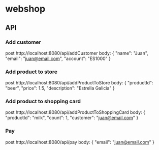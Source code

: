 # webshop
## API
### Add customer
post
http://localhost:8080/api/addCustomer
body:
{
	"name": "Juan",
	"email": "juan@email.com",
	"account": "ES1000"
}
### Add product to store
post
http://localhost:8080/api/addProductToStore
body:
{
	"productId": "beer",
	"price": 1.5,
	"description": "Estrella Galicia"
}
### Add product to shopping card
post
http://localhost:8080/api/addProductToShoppingCard
body:
{
	"productId": "milk",
	"count": 1,
	"customer": "juan@email.com"
}
### Pay
post
http://localhost:8080/api/pay
body:
{
	"email": "juan@email.com"
}